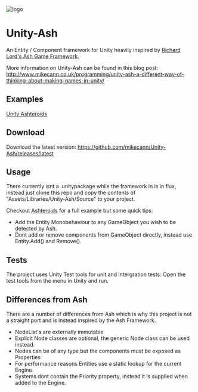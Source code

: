 ![logo](http://i.imgur.com/Wpsk1fy.png)

Unity-Ash
=============

An Entity / Component framework for Unity heavily inspired by [Richard Lord's Ash Game Framework](https://github.com/richardlord/Ash).

More information on Unity-Ash can be found in this blog post: http://www.mikecann.co.uk/programming/unity-ash-a-different-way-of-thinking-about-making-games-in-unity/

Examples
-----

[Unity Ashteroids](https://github.com/mikecann/UnityAshteroids)

Download
----

Download the latest version: https://github.com/mikecann/Unity-Ash/releases/latest

Usage
----

There currently isnt a .unitypackage while the framework in is in flux, instead just clone this repo and copy the contents of "Assets/Libraries/Unity-Ash/Source" to your project.

Checkout [Ashteroids](https://github.com/mikecann/UnityAshteroids) for a full example but some quick tips:

+ Add the Entity Monobehaviour to any GameObject you wish to be detected by Ash.
+ Dont add or remove components from GameObject directly, instead use Entity.Add() and Remove().

Tests
-----

The project uses Unity Test tools for unit and intergration tests. Open the test tools from the menu in Unity and run.

Differences from Ash
----

There are a number of differences from Ash which is why this project is not a straight port and is instead inspired by the Ash Framework.

+ NodeList's are externally immutable
+ Explicit Node classes are optional, the generic Node class can be used instead.
+ Nodes can be of any type but the components must be exposed as Properties
+ For performance reasons Entities use a static lookup for the current Engine.
+ Systems dont contain the Priority property, instead it is supplied when added to the Engine.